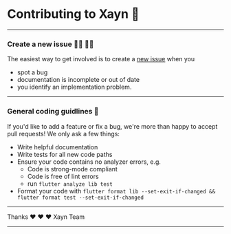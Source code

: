 # Contributing to Xayn :metal:

----------

### Create a new issue :raising_hand_man: :raising_hand_woman:

The easiest way to get involved is to create a [new issue](https://github.com/xaynetwork/xayn_architecture/issues/new) when you 
  - spot a bug
  - documentation is incomplete or out of date
  - you identify an implementation problem.

----------

### General coding guidlines :nail_care:

If you'd like to add a feature or fix a bug, we're more than happy to accept pull requests! We only ask a few things:

  - Write helpful documentation
  - Write tests for all new code paths
  - Ensure your code contains no analyzer errors, e.g.
    - Code is strong-mode compliant
    - Code is free of lint errors
    - run `flutter analyze lib test`
  - Format your code with `flutter format lib --set-exit-if-changed && flutter format test --set-exit-if-changed`
  
----------

Thanks ❤️ ❤️ ❤️
Xayn Team

----------
